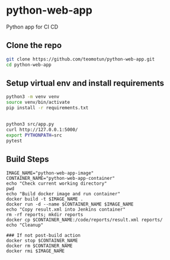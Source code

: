 # python-web-app
Python app for CI CD





## Clone the repo 
```sh
git clone https://github.com/teomotun/python-web-app.git
cd python-web-app
```





## Setup virtual env and install requirements
```sh    
python3 -m venv venv
source venv/bin/activate
pip install -r requirements.txt

```






## 
```sh
python3 src/app.py 
curl http://127.0.0.1:5000/ 
export PYTHONPATH=src
pytest
```



## Build Steps
```
IMAGE_NAME="python-web-app-image"
CONTAINER_NAME="python-web-app-container"
echo "Check current working directory"
pwd
echo "Build docker image and run container"
docker build -t $IMAGE_NAME .
docker run -d --name $CONTAINER_NAME $IMAGE_NAME
echo "Copy result.xml into Jenkins container"
rm -rf reports; mkdir reports
docker cp $CONTAINER_NAME:/code/reports/result.xml reports/
echo "Cleanup"

### If not post-build action
docker stop $CONTAINER_NAME
docker rm $CONTAINER_NAME
docker rmi $IMAGE_NAME
```
